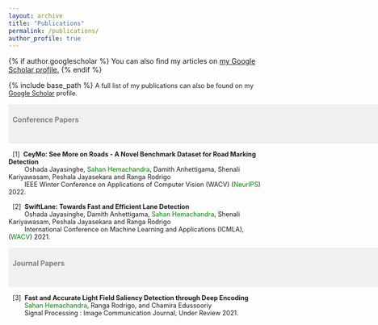 ```yaml
---
layout: archive
title: "Publications"
permalink: /publications/
author_profile: true
---
```


{% if author.googlescholar %}
  You can also find my articles on <u><a href="{{author.googlescholar}}">my Google Scholar profile</a>.</u>
{% endif %}

{% include base_path %}
<span style="font-size:0.9em;text-align: justify">A full list of my publications can also be found on my <a href="https://scholar.google.com/citations?user=0_2AvCIAAAAJ&hl=en&authuser=1">Google Scholar</a> profile.</span>

<span style="font-size:1em; color:gray;background-color: #F0F0F0;height: 4em; width: 57em; display:inline-block; vertical-align: middle; padding-top: 22px;padding-left: 8px;text-align: left"><b>Conference Papers</b></span><br/>

<!-- <img style="float: left;" src="/images/cvpr.jpg" width="25%">  -->
<span style="font-size:0.9em;padding-left: 8px;text-align: justify"> [1]<span style="color:white">a</span><b>CeyMo: See More on Roads - A Novel Benchmark Dataset for Road Marking Detection</b><br />
  &nbsp; &nbsp; &thinsp; &thinsp; &thinsp; Oshada Jayasinghe, <span style="color:green">Sahan Hemachandra</span>, Damith Anhettigama, Shenali Kariyawasam, Peshala Jayasekara and Ranga Rodrigo <br />
 &nbsp; &nbsp; &thinsp; &thinsp; &thinsp; IEEE Winter Conference on Applications of Computer Vision (WACV)  (<span style="color:green">NeurIPS</span>) 2022. <br/>
<!--    &nbsp; &nbsp; &thinsp; &thinsp; &thinsp; <a href="https://arxiv.org/pdf/1910.12306.pdf">[Paper]</a> <a href="https://vinojjayasundara.github.io/files/NeurIPS19_ppt.pdf">[Presentation]</a> <a href="https://vinojjayasundara.github.io/files/NeurIPS19_Poster.pdf">[Poster]</a> <a href="https://github.com/vinojjayasundara/treecaps">[Code]</a></span> -->

<span style="font-size:0.9em;padding-left: 8px;text-align: justify"> [2]<span style="color:white">a</span><b>SwiftLane: Towards Fast and Efficient Lane Detection</b><br />
  &nbsp; &nbsp; &thinsp; &thinsp; &thinsp; Oshada Jayasinghe, Damith Anhettigama, <span style="color:green">Sahan Hemachandra</span>, Shenali Kariyawasam, Peshala Jayasekara and Ranga Rodrigo  <br />
 &nbsp; &nbsp; &thinsp; &thinsp; &thinsp; International Conference on Machine Learning and Applications (ICMLA),  (<span style="color:green">WACV</span>) 2021. <br/>
<!--    &nbsp; &nbsp; &thinsp; &thinsp; &thinsp; <a href="https://ieeexplore.ieee.org/abstract/document/8658735/">[Paper]</a> <a href="https://vinojjayasundara.github.io/files/WACV19_ppt.pdf">[Presentation]</a> <a href="https://vinojjayasundara.github.io/files/WACV19_Poster.pdf">[Poster]</a> <a href="https://github.com/vinojjayasundara/textcaps">[Code]</a></span> -->

<span style="font-size:1em; color:gray;background-color: #F0F0F0;height: 4em; width: 57em; display:inline-block; vertical-align: middle; padding-top: 22px;padding-left: 8px;text-align: left"><b>Journal Papers</b></span><br/>
  
<span style="font-size:0.9em;padding-left: 8px;text-align: justify"> [3]<span style="color:white">a</span><b>Fast and Accurate Light Field Saliency Detection through Deep Encoding</b><br />
  &nbsp; &nbsp; &thinsp; &thinsp; &thinsp; <span style="color:green">Sahan Hemachandra</span>, Ranga Rodrigo, and Chamira Edussooriy<br />
 &nbsp; &nbsp; &thinsp; &thinsp; &thinsp; Signal Processing : Image Communication Journal, Under Review 2021. <br/>
<!--    &nbsp; &nbsp; &thinsp; &thinsp; &thinsp; <a href="http://openaccess.thecvf.com/content_CVPR_2019/papers/Rajasegaran_DeepCaps_Going_Deeper_With_Capsule_Networks_CVPR_2019_paper.pdf">[Paper]</a> <a href="https://vinojjayasundara.github.io/files/CVPR19_ppt.pptx">[Presentation]</a> <a href="https://vinojjayasundara.github.io/files/CVPR19_Poster.pdf">[Poster]</a> <a href="https://github.com/vinojjayasundara/deepcaps">[Code]</a></span> -->
   

